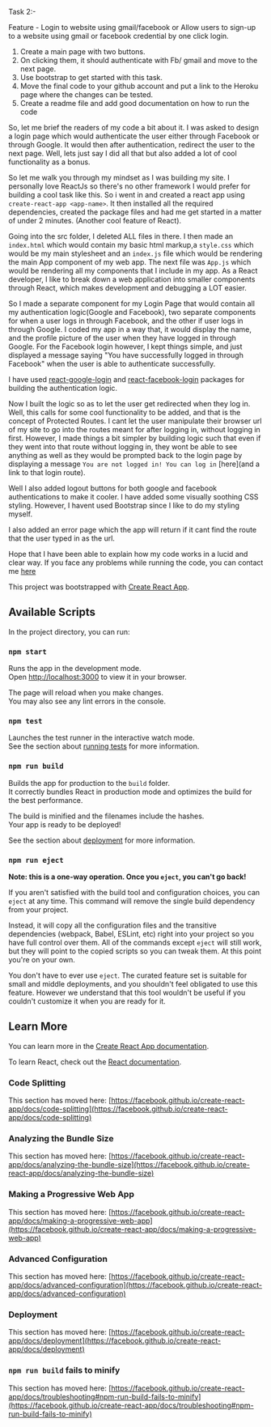 
Task 2:-

Feature - Login to website using gmail/facebook or
Allow users to sign-up to a website using gmail or facebook credential by one click login.
1. Create a main page with two buttons.
2. On clicking them, it should authenticate with Fb/ gmail and move to the next page.
3. Use bootstrap to get started with this task.
4. Move the final code to your github account and put a link to the Heroku page where the changes can be tested.
5. Create a readme file and add good documentation on how to run the code


So, let me brief the readers of my code a bit about it.
I was asked to design a login page which would authenticate the user either through Facebook or through Google. It would then after authentication, redirect the user
to the next page. Well, lets just say I did all that but also added a lot of cool functionality as a bonus.

So let me walk you through my mindset as I was building my site. I personally love ReactJs so there's no other framework I would prefer for building a cool task like
this. So i went in and created a react app using `create-react-app <app-name>`. It then installed all the required dependencies, created the package files and had me
get started in a matter of under 2 minutes. (Another cool feature of React). 

Going into the src folder, I deleted ALL files in there. I then made an `index.html` which would contain my basic html markup,a `style.css` which would be my main 
stylesheet and an `index.js` file which would be rendering the main App component of my web app. The next file was `App.js` which would be rendering all my components
that I include in my app. As a React developer, I like to break down a web application into smaller components through React, which makes development and debugging 
a LOT easier. 

So I made a separate component for my Login Page that would contain all my authentication logic(Google and Facebook), two separate components for when a user logs in through
Facebook, and the other if user logs in through Google. I coded my app in a way that, it would display the name, and the profile picture of the user when they have logged in
through Google. For the Facebook login however, I kept things simple, and just displayed a message saying "You have successfully logged in through Facebook" when the user is
able to authenticate successfully.

I have used [react-google-login](https://www.npmjs.com/package/react-google-login) and [react-facebook-login](https://www.npmjs.com/package/react-facebook-login) packages 
for building the authentication logic. 

Now I built the logic so as to let the user get redirected when they log in. Well, this calls for some cool functionality to be added, and that is the concept of 
Protected Routes. I cant let the user manipulate their browser url of my site to go into the routes meant for after logging in, without logging in first. However,
I made things a bit simpler by building logic such that even if they went into that route without logging in, they wont be able to see anything as well as they 
would be prompted back to the login page by displaying a message `You are not logged in! You can log in` [here](and a link to that login route).

Well I also added logout buttons for both google and facebook authentications to make it cooler. I have added some visually soothing CSS styling.
However, I havent used Bootstrap since I like to do my styling myself.

I also added an error page which the app will return if it cant find the route that the user typed in as the url.

Hope that I have been able to explain how my code works in a lucid and clear way. 
If you face any problems while running the code, you can contact me [here](diptangsu.burd@gmail.com)






This project was bootstrapped with [Create React App](https://github.com/facebook/create-react-app).

## Available Scripts

In the project directory, you can run:

### `npm start`

Runs the app in the development mode.\
Open [http://localhost:3000](http://localhost:3000) to view it in your browser.

The page will reload when you make changes.\
You may also see any lint errors in the console.

### `npm test`

Launches the test runner in the interactive watch mode.\
See the section about [running tests](https://facebook.github.io/create-react-app/docs/running-tests) for more information.

### `npm run build`

Builds the app for production to the `build` folder.\
It correctly bundles React in production mode and optimizes the build for the best performance.

The build is minified and the filenames include the hashes.\
Your app is ready to be deployed!

See the section about [deployment](https://facebook.github.io/create-react-app/docs/deployment) for more information.

### `npm run eject`

**Note: this is a one-way operation. Once you `eject`, you can't go back!**

If you aren't satisfied with the build tool and configuration choices, you can `eject` at any time. This command will remove the single build dependency from your project.

Instead, it will copy all the configuration files and the transitive dependencies (webpack, Babel, ESLint, etc) right into your project so you have full control over them. All of the commands except `eject` will still work, but they will point to the copied scripts so you can tweak them. At this point you're on your own.

You don't have to ever use `eject`. The curated feature set is suitable for small and middle deployments, and you shouldn't feel obligated to use this feature. However we understand that this tool wouldn't be useful if you couldn't customize it when you are ready for it.

## Learn More

You can learn more in the [Create React App documentation](https://facebook.github.io/create-react-app/docs/getting-started).

To learn React, check out the [React documentation](https://reactjs.org/).

### Code Splitting

This section has moved here: [https://facebook.github.io/create-react-app/docs/code-splitting](https://facebook.github.io/create-react-app/docs/code-splitting)

### Analyzing the Bundle Size

This section has moved here: [https://facebook.github.io/create-react-app/docs/analyzing-the-bundle-size](https://facebook.github.io/create-react-app/docs/analyzing-the-bundle-size)

### Making a Progressive Web App

This section has moved here: [https://facebook.github.io/create-react-app/docs/making-a-progressive-web-app](https://facebook.github.io/create-react-app/docs/making-a-progressive-web-app)

### Advanced Configuration

This section has moved here: [https://facebook.github.io/create-react-app/docs/advanced-configuration](https://facebook.github.io/create-react-app/docs/advanced-configuration)

### Deployment

This section has moved here: [https://facebook.github.io/create-react-app/docs/deployment](https://facebook.github.io/create-react-app/docs/deployment)

### `npm run build` fails to minify

This section has moved here: [https://facebook.github.io/create-react-app/docs/troubleshooting#npm-run-build-fails-to-minify](https://facebook.github.io/create-react-app/docs/troubleshooting#npm-run-build-fails-to-minify)
